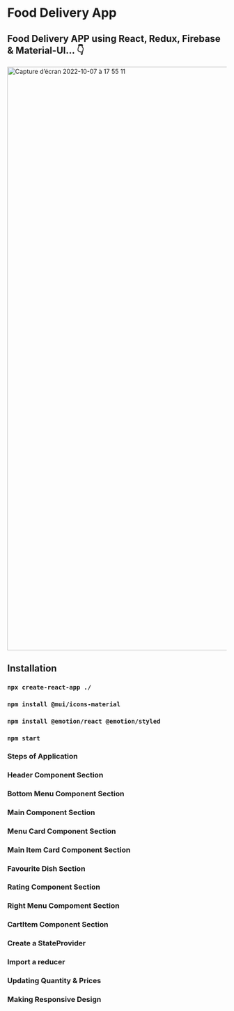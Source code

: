 # Food Delivery App

## Food Delivery APP using React, Redux, Firebase & Material-UI... 👇

<img width="1339" alt="Capture d’écran 2022-10-07 à 17 55 11" src="https://user-images.githubusercontent.com/100563372/194596790-1e577180-9c94-423f-a662-661165ab7b44.png">


## Installation

### `npx create-react-app ./`
### `npm install @mui/icons-material`
### `npm install @emotion/react @emotion/styled`
### `npm start`

### Steps of Application

### Header Component Section
### Bottom Menu Component Section
### Main Component Section
### Menu Card Component Section
### Main Item Card Component Section
### Favourite Dish Section
### Rating Component Section
### Right Menu Compoment Section
### CartItem Component Section
### Create a StateProvider
### Import a reducer
### Updating Quantity & Prices
### Making Responsive Design




